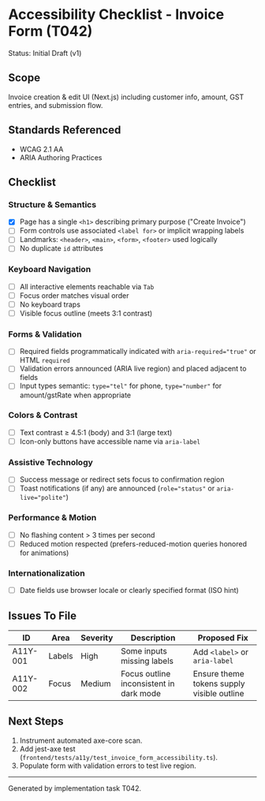 # Accessibility Checklist - Invoice Form (T042)

Status: Initial Draft (v1)

## Scope
Invoice creation & edit UI (Next.js) including customer info, amount, GST entries, and submission flow.

## Standards Referenced
- WCAG 2.1 AA
- ARIA Authoring Practices

## Checklist

### Structure & Semantics
- [x] Page has a single `<h1>` describing primary purpose ("Create Invoice")
- [ ] Form controls use associated `<label for>` or implicit wrapping labels
- [ ] Landmarks: `<header>`, `<main>`, `<form>`, `<footer>` used logically
- [ ] No duplicate `id` attributes

### Keyboard Navigation
- [ ] All interactive elements reachable via `Tab`
- [ ] Focus order matches visual order
- [ ] No keyboard traps
- [ ] Visible focus outline (meets 3:1 contrast)

### Forms & Validation
- [ ] Required fields programmatically indicated with `aria-required="true"` or HTML `required`
- [ ] Validation errors announced (ARIA live region) and placed adjacent to fields
- [ ] Input types semantic: `type="tel"` for phone, `type="number"` for amount/gstRate when appropriate

### Colors & Contrast
- [ ] Text contrast ≥ 4.5:1 (body) and 3:1 (large text)
- [ ] Icon-only buttons have accessible name via `aria-label`

### Assistive Technology
- [ ] Success message or redirect sets focus to confirmation region
- [ ] Toast notifications (if any) are announced (`role="status"` or `aria-live="polite"`)

### Performance & Motion
- [ ] No flashing content > 3 times per second
- [ ] Reduced motion respected (prefers-reduced-motion queries honored for animations)

### Internationalization
- [ ] Date fields use browser locale or clearly specified format (ISO hint)

## Issues To File
| ID | Area | Severity | Description | Proposed Fix |
|----|------|----------|-------------|--------------|
| A11Y-001 | Labels | High | Some inputs missing labels | Add `<label>` or `aria-label` |
| A11Y-002 | Focus | Medium | Focus outline inconsistent in dark mode | Ensure theme tokens supply visible outline |

## Next Steps
1. Instrument automated axe-core scan.
2. Add jest-axe test (`frontend/tests/a11y/test_invoice_form_accessibility.ts`).
3. Populate form with validation errors to test live region.

---
Generated by implementation task T042.
